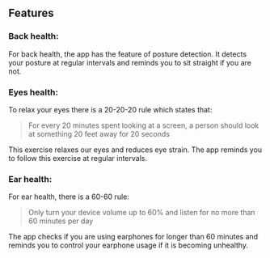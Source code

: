 ## Features

### Back health:
For back health, the app has the feature of posture detection. It detects your posture at regular intervals and reminds you to sit straight if you are not.


### Eyes health:

To relax your eyes there is a 20-20-20 rule which states that:

> For every 20 minutes spent looking at a screen, a person should look at something 20 feet away for 20 seconds

This exercise relaxes our eyes and reduces eye strain. The app reminds you to follow this exercise at regular intervals.


### Ear health:

For ear health, there is a 60-60 rule:

> Only turn your device volume up to 60% and listen for no more than 60 minutes per day

The app checks if you are using earphones for longer than 60 minutes and reminds you to control your earphone usage if it is becoming unhealthy.
